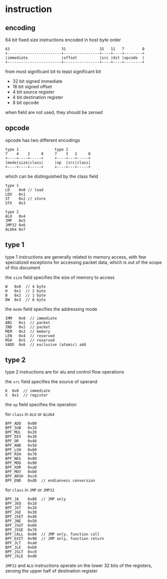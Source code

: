 # instruction

## encoding
64 bit fixed size instructions encoded in host byte order

    63                       31               15   11   7        0
    +------------------------+----------------+----+----+--------+
    |immediate               |offset          |src |dst |opcode  |
    +------------------------+----------------+----+----+--------+

from most significant bit to least significant bit  
 - 32 bit signed immediate
 - 16 bit signed offset
 - 4 bit source register
 - 4 bit destination register
 - 8 bit opcode

when field are not used, they should be zeroed

## opcode
opcode has two different encodings  

    type 1                type 2
    7    4    2     0     7    3   2     0
    +----+----+-----+     +----+---+-----+
    |mode|size|class|     |op  |src|class|
    +----+----+-----+     +----+---+-----+

which can be distinguished by the class field

    type 1
    LD    0x0 // load
    LDX   0x1
    ST    0x2 // store
    STX   0x3

    type 2
    ALU   0x4
    JMP   0x5
    JMP32 0x6
    ALU64 0x7

## type 1
type 1 instructions are generally related to memory access, with few specialized exceptions for accessing packet data, which is out of the scope of this document  

the `size` field specifies the size of memory to access  

    W   0x0  // 4 byte
    H   0x1  // 2 byte
    B   0x2  // 1 byte
    DW  0x3  // 8 byte

the `mode` field specifies the addressing mode

    IMM   0x0  // immediate
    ABS   0x1  // packet
    IND   0x2  // packet
    MEM   0x3  // memory
    LEN   0x4  // reserved
    MSH   0x5  // reserved
    XADD  0x6  // exclusive (atomic) add

## type 2
type 2 instructions are for alu and control flow operations

the `src` field specifies the source of operand

    K  0x0  // immediate
    X  0x1  // register

the `op` field specifies the operation  

for `class` in `ALU` or `ALU64`

    BPF_ADD   0x00
    BPF_SUB   0x10
    BPF_MUL   0x20
    BPF_DIV   0x30
    BPF_OR    0x40
    BPF_AND   0x50
    BPF_LSH   0x60
    BPF_RSH   0x70
    BPF_NEG   0x80
    BPF_MOD   0x90
    BPF_XOR   0xa0
    BPF_MOV   0xb0
    BPF_ARSH  0xc0
    BPF_END   0xd0  // endianness conversion

for `class` in `JMP` or `JMP32`

    BPF_JA    0x00  // JMP only
    BPF_JEQ   0x10
    BPF_JGT   0x20
    BPF_JGE   0x30
    BPF_JSET  0x40
    BPF_JNE   0x50
    BPF_JSGT  0x60
    BPF_JSGE  0x70
    BPF_CALL  0x80  // JMP only, function call
    BPF_EXIT  0x90  // JMP only, function return
    BPF_JLT   0xa0
    BPF_JLE   0xb0
    BPF_JSLT  0xc0
    BPF_JSLE  0xd0

`JMP32` and `ALU` instructions operate on the lower 32 bits of the registers, zeroing the upper half of destination register
